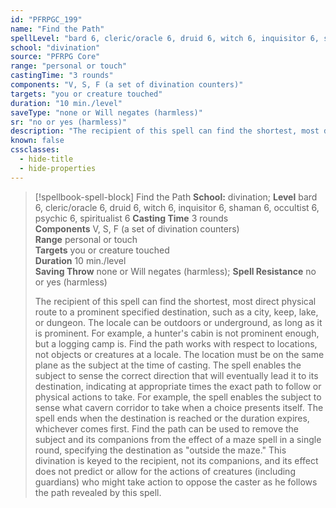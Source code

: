 ```yaml
---
id: "PFRPGC_199"
name: "Find the Path"
spellLevel: "bard 6, cleric/oracle 6, druid 6, witch 6, inquisitor 6, shaman 6, occultist 6, psychic 6, spiritualist 6"
school: "divination"
source: "PFRPG Core"
range: "personal or touch"
castingTime: "3 rounds"
components: "V, S, F (a set of divination counters)"
targets: "you or creature touched"
duration: "10 min./level"
saveType: "none or Will negates (harmless)"
sr: "no or yes (harmless)"
description: "The recipient of this spell can find the shortest, most direct physical route to a prominent specified destination, such as a city, keep, lake, or dungeon. The locale can be outdoors or underground, as long as it is prominent. For example, a hunter's cabin is not prominent enough, but a logging camp is. Find the path works with respect to locations, not objects or creatures at a locale. The location must be on the same plane as the subject at the time of casting. The spell enables the subject to sense the correct direction that will eventually lead it to its destination, indicating at appropriate times the exact path to follow or physical actions to take. For example, the spell enables the subject to sense what cavern corridor to take when a choice presents itself. The spell ends when the destination is reached or the duration expires, whichever comes first. Find the path can be used to remove the subject and its companions from the effect of a maze spell in a single round, specifying the destination as \"outside the maze.\" This divination is keyed to the recipient, not its companions, and its effect does not predict or allow for the actions of creatures (including guardians) who might take action to oppose the caster as he follows the path revealed by this spell."
known: false
cssclasses:
  - hide-title
  - hide-properties
---
```


> [!spellbook-spell-block] Find the Path
> **School:** divination; **Level** bard 6, cleric/oracle 6, druid 6, witch 6, inquisitor 6, shaman 6, occultist 6, psychic 6, spiritualist 6
> **Casting Time** 3 rounds  
> **Components** V, S, F (a set of divination counters)  
> **Range** personal or touch  
> **Targets** you or creature touched  
> **Duration** 10 min./level  
> **Saving Throw** none or Will negates (harmless); **Spell Resistance** no or yes (harmless)
> 
> The recipient of this spell can find the shortest, most direct physical route to a prominent specified destination, such as a city, keep, lake, or dungeon. The locale can be outdoors or underground, as long as it is prominent. For example, a hunter's cabin is not prominent enough, but a logging camp is. Find the path works with respect to locations, not objects or creatures at a locale. The location must be on the same plane as the subject at the time of casting. The spell enables the subject to sense the correct direction that will eventually lead it to its destination, indicating at appropriate times the exact path to follow or physical actions to take. For example, the spell enables the subject to sense what cavern corridor to take when a choice presents itself. The spell ends when the destination is reached or the duration expires, whichever comes first. Find the path can be used to remove the subject and its companions from the effect of a maze spell in a single round, specifying the destination as "outside the maze." This divination is keyed to the recipient, not its companions, and its effect does not predict or allow for the actions of creatures (including guardians) who might take action to oppose the caster as he follows the path revealed by this spell.
